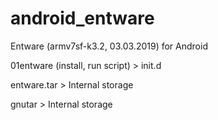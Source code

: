 # android_entware
Entware (armv7sf-k3.2, 03.03.2019) for Android

01entware (install, run script) > init.d

entware.tar > Internal storage

gnutar > Internal storage
